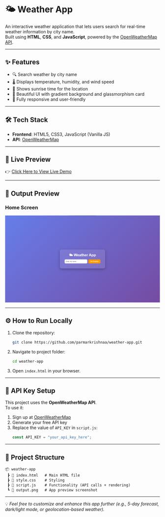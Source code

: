# 🌤 Weather App

An interactive weather application that lets users search for real-time weather information by city name.  
Built using **HTML**, **CSS**, and **JavaScript**, powered by the [OpenWeatherMap API](https://openweathermap.org/).

---

## ✨ Features
- 🔍 Search weather by city name  
- 🌡 Displays temperature, humidity, and wind speed  
- 🌅 Shows sunrise time for the location  
- 🎨 Beautiful UI with gradient background and glassmorphism card  
- 📱 Fully responsive and user-friendly  

---

## 🛠️ Tech Stack
- **Frontend**: HTML5, CSS3, JavaScript (Vanilla JS)  
- **API**: [OpenWeatherMap](https://openweathermap.org/api)  

---

## 🚀 Live Preview
👉 [Click Here to View Live Demo](https://your-live-demo-link.netlify.app/)  

---

## 📸 Output Preview

### Home Screen
![Weather App Preview](output.png)

---

## ⚙️ How to Run Locally

1. Clone the repository:
   ```bash
   git clone https://github.com/parmarkrishnaa/weather-app.git
   ```

2. Navigate to project folder:
   ```bash
   cd weather-app
   ```

3. Open `index.html` in your browser.

---

## 🔑 API Key Setup
This project uses the **OpenWeatherMap API**.  
To use it:
1. Sign up at [OpenWeatherMap](https://home.openweathermap.org/users/sign_up)  
2. Generate your free API key  
3. Replace the value of `API_KEY` in `script.js`:
   ```js
   const API_KEY = "your_api_key_here";
   ```

---

## 📂 Project Structure
```
📦 weather-app
 ┣ 📜 index.html   # Main HTML file
 ┣ 📜 style.css    # Styling
 ┣ 📜 script.js    # Functionality (API calls + rendering)
 ┗ 📸 output.png   # App preview screenshot
```

---

💡 *Feel free to customize and enhance this app further (e.g., 5-day forecast, dark/light mode, or geolocation-based weather).*  